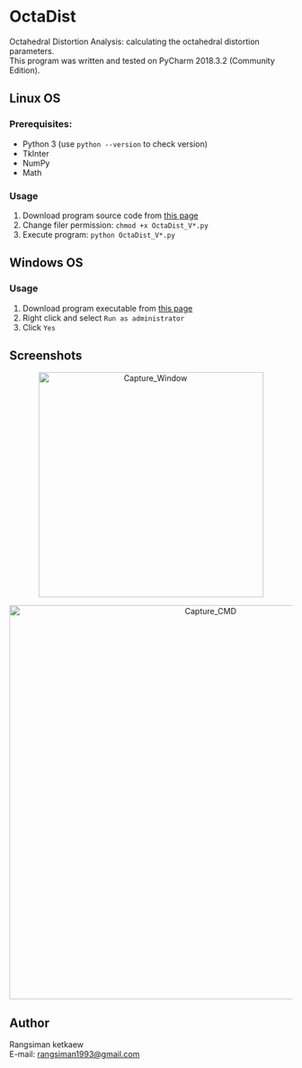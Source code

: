 # OctaDist
Octahedral Distortion Analysis: calculating the octahedral distortion parameters. <br/>
This program was written and tested on PyCharm 2018.3.2 (Community Edition).

## Linux OS
### Prerequisites:
- Python 3 (use `python --version` to check version)
- TkInter
- NumPy
- Math
### Usage
1. Download program source code from [this page](https://github.com/rangsimanketkaew/OctaDist)
2. Change filer permission: `chmod +x OctaDist_V*.py`
3. Execute program: `python OctaDist_V*.py`

## Windows OS
### Usage
1. Download program executable from [this page](https://github.com/rangsimanketkaew/OctaDist/releases)
2. Right click and select `Run as administrator`
3. Click `Yes`

## Screenshots
<p align="center">
   <img alt="Capture_Window" src="https://github.com/rangsimanketkaew/OctaDist/blob/master/Capture_Window.jpg" align=middle width="400pt" hight="100pt" /> 
<p/>

<p align="center">
<img alt="Capture_CMD" src="https://github.com/rangsimanketkaew/OctaDist/blob/master/Capture_CMD.jpg" align=middle width="700pt" hight="100pt" /> 
<p/>

## Author
Rangsiman ketkaew <br/>
E-mail: rangsiman1993@gmail.com
